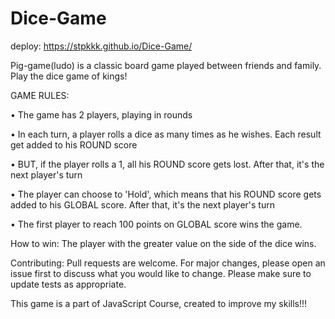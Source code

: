 # Dice-Game
deploy: https://stpkkk.github.io/Dice-Game/

Pig-game(ludo) is a classic board game played between friends and family. Play the dice game of kings!

GAME RULES:

• The game has 2 players, playing in rounds

• In each turn, a player rolls a dice as many times as he wishes. Each result get added to his ROUND score

• BUT, if the player rolls a 1, all his ROUND score gets lost. After that, it's the next player's turn

• The player can choose to 'Hold', which means that his ROUND score gets added to his GLOBAL score. After that, it's the next player's turn

• The first player to reach 100 points on GLOBAL score wins the game.

How to win:
The player with the greater value on the side of the dice wins.

Contributing:
Pull requests are welcome. For major changes, please open an issue first to discuss what you would like to change. Please make sure to update tests as appropriate.

This game is a part of JavaScript Course, created to improve my skills!!!
